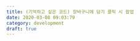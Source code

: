 ```yaml
---
title: (기억하고 싶은 코드) 장바구니에 담기 클릭 시 팝업
date: 2020-03-08 09:03:79
category: development
draft: true
---
```

